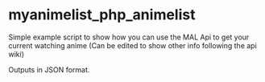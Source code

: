 # myanimelist_php_animelist
Simple example script to show how you can use the MAL Api to get your current watching anime (Can be edited to show other info following the api wiki)

Outputs in JSON format.
